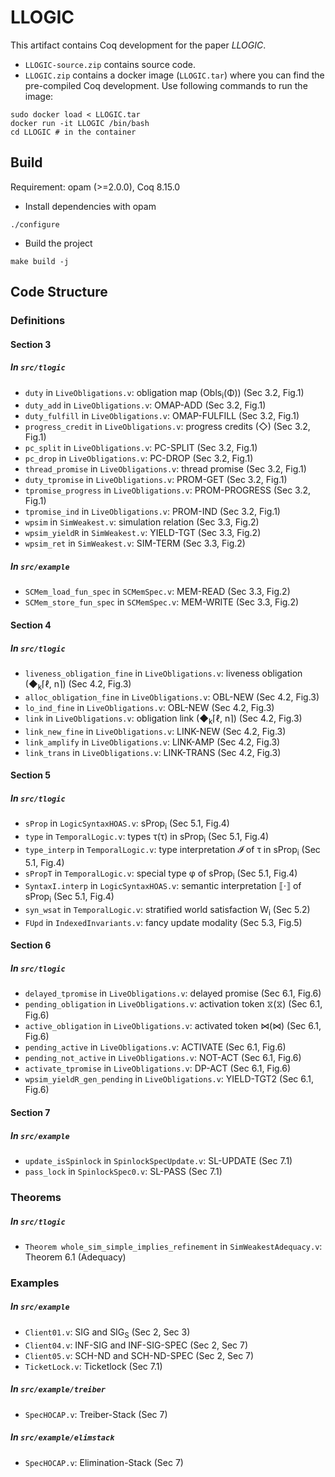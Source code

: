 # LLOGIC
This artifact contains Coq development for the paper *LLOGIC*.
- `LLOGIC-source.zip` contains source code.
- `LLOGIC.zip` contains a docker image (`LLOGIC.tar`) where you can find the pre-compiled Coq development.
Use following commands to run the image:
```
sudo docker load < LLOGIC.tar
docker run -it LLOGIC /bin/bash
cd LLOGIC # in the container
```

## Build
Requirement: opam (>=2.0.0), Coq 8.15.0
- Install dependencies with opam
```
./configure
```
- Build the project
```
make build -j
```

## Code Structure
### Definitions
#### Section 3
##### In `src/tlogic`
- `duty` in `LiveObligations.v`: obligation map (Obls<sub>i</sub>(Φ)) (Sec 3.2, Fig.1)
- `duty_add` in `LiveObligations.v`: OMAP-ADD (Sec 3.2, Fig.1)
- `duty_fulfill` in `LiveObligations.v`: OMAP-FULFILL (Sec 3.2, Fig.1)
- `progress_credit` in `LiveObligations.v`: progress credits (◇) (Sec 3.2, Fig.1)
- `pc_split` in `LiveObligations.v`: PC-SPLIT (Sec 3.2, Fig.1)
- `pc_drop` in `LiveObligations.v`: PC-DROP (Sec 3.2, Fig.1)
- `thread_promise` in `LiveObligations.v`: thread promise (Sec 3.2, Fig.1)
- `duty_tpromise` in `LiveObligations.v`: PROM-GET (Sec 3.2, Fig.1)
- `tpromise_progress` in `LiveObligations.v`: PROM-PROGRESS (Sec 3.2, Fig.1)
- `tpromise_ind` in `LiveObligations.v`: PROM-IND (Sec 3.2, Fig.1)
- `wpsim` in `SimWeakest.v`: simulation relation (Sec 3.3, Fig.2)
- `wpsim_yieldR` in `SimWeakest.v`: YIELD-TGT (Sec 3.3, Fig.2)
- `wpsim_ret` in `SimWeakest.v`: SIM-TERM (Sec 3.3, Fig.2)
##### In `src/example`
- `SCMem_load_fun_spec` in `SCMemSpec.v`: MEM-READ (Sec 3.3, Fig.2)
- `SCMem_store_fun_spec` in `SCMemSpec.v`: MEM-WRITE (Sec 3.3, Fig.2)


#### Section 4
##### In `src/tlogic`
- `liveness_obligation_fine` in `LiveObligations.v`: liveness obligation (◆<sub>k</sub>⌈ℓ, n⌉) (Sec 4.2, Fig.3)
- `alloc_obligation_fine` in `LiveObligations.v`: OBL-NEW (Sec 4.2, Fig.3)
- `lo_ind_fine` in `LiveObligations.v`: OBL-NEW (Sec 4.2, Fig.3)
- `link` in `LiveObligations.v`: obligation link (◆<sub>k</sub>⌈ℓ, n⌉) (Sec 4.2, Fig.3)
- `link_new_fine` in `LiveObligations.v`: LINK-NEW (Sec 4.2, Fig.3)
- `link_amplify` in `LiveObligations.v`: LINK-AMP (Sec 4.2, Fig.3)
- `link_trans` in `LiveObligations.v`: LINK-TRANS (Sec 4.2, Fig.3)

#### Section 5
##### In `src/tlogic`
- `sProp` in `LogicSyntaxHOAS.v`: sProp<sub>i</sub> (Sec 5.1, Fig.4)
- `type` in `TemporalLogic.v`: types &#964;(τ) in sProp<sub>i</sub> (Sec 5.1, Fig.4)
- `type_interp` in `TemporalLogic.v`: type interpretation 𝓘 of τ in sProp<sub>i</sub> (Sec 5.1, Fig.4)
- `sPropT` in `TemporalLogic.v`: special type φ of sProp<sub>i</sub> (Sec 5.1, Fig.4)
- `SyntaxI.interp` in `LogicSyntaxHOAS.v`: semantic interpretation ⟦⋅⟧ of sProp<sub>i</sub> (Sec 5.1, Fig.4)
- `syn_wsat` in `TemporalLogic.v`: stratified world satisfaction W<sub>i</sub> (Sec 5.2)
- `FUpd` in `IndexedInvariants.v`: fancy update modality (Sec 5.3, Fig.5)

#### Section 6
##### In `src/tlogic`
- `delayed_tpromise` in `LiveObligations.v`: delayed promise (Sec 6.1, Fig.6)
- `pending_obligation` in `LiveObligations.v`: activation token &#10710;(⧖) (Sec 6.1, Fig.6)
- `active_obligation` in `LiveObligations.v`: activated token &#8904;(⋈) (Sec 6.1, Fig.6)
- `pending_active` in `LiveObligations.v`: ACTIVATE (Sec 6.1, Fig.6)
- `pending_not_active` in `LiveObligations.v`: NOT-ACT (Sec 6.1, Fig.6)
- `activate_tpromise` in `LiveObligations.v`: DP-ACT (Sec 6.1, Fig.6)
- `wpsim_yieldR_gen_pending` in `LiveObligations.v`: YIELD-TGT2 (Sec 6.1, Fig.6)

#### Section 7
##### In `src/example`
- `update_isSpinlock` in `SpinlockSpecUpdate.v`: SL-UPDATE (Sec 7.1)
- `pass_lock` in `SpinlockSpec0.v`: SL-PASS (Sec 7.1)
  
### Theorems
##### In `src/tlogic`
- `Theorem whole_sim_simple_implies_refinement` in `SimWeakestAdequacy.v`: Theorem 6.1 (Adequacy)

### Examples
##### In `src/example`
- `Client01.v`: SIG and SIG<sub>S</sub> (Sec 2, Sec 3)
- `Client04.v`: INF-SIG and INF-SIG-SPEC (Sec 2, Sec 7)
- `Client05.v`: SCH-ND and SCH-ND-SPEC (Sec 2, Sec 7)
- `TicketLock.v`: Ticketlock (Sec 7.1)
##### In `src/example/treiber`
- `SpecHOCAP.v`: Treiber-Stack (Sec 7)
##### In `src/example/elimstack`
- `SpecHOCAP.v`: Elimination-Stack (Sec 7)